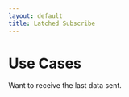 ```yaml
---
layout: default
title: Latched Subscribe
---
```


# Use Cases

Want to receive the last data sent. 

